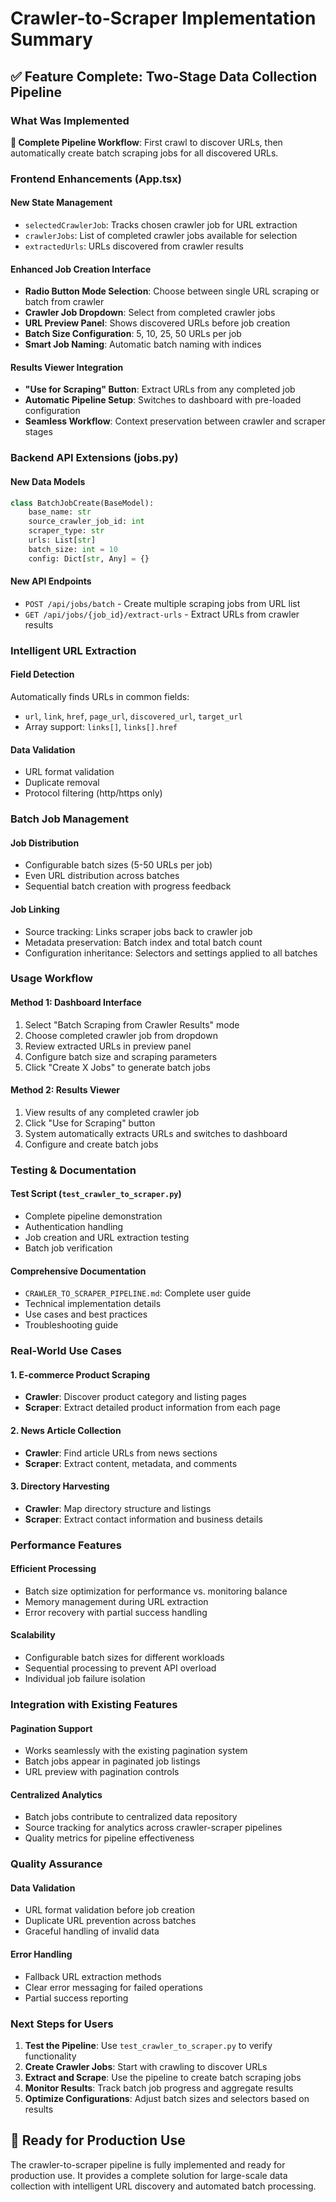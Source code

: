# Crawler-to-Scraper Implementation Summary

## ✅ Feature Complete: Two-Stage Data Collection Pipeline

### What Was Implemented

**🔄 Complete Pipeline Workflow**: First crawl to discover URLs, then automatically create batch scraping jobs for all discovered URLs.

### Frontend Enhancements (App.tsx)

#### New State Management
- `selectedCrawlerJob`: Tracks chosen crawler job for URL extraction
- `crawlerJobs`: List of completed crawler jobs available for selection
- `extractedUrls`: URLs discovered from crawler results

#### Enhanced Job Creation Interface
- **Radio Button Mode Selection**: Choose between single URL scraping or batch from crawler
- **Crawler Job Dropdown**: Select from completed crawler jobs
- **URL Preview Panel**: Shows discovered URLs before job creation
- **Batch Size Configuration**: 5, 10, 25, 50 URLs per job
- **Smart Job Naming**: Automatic batch naming with indices

#### Results Viewer Integration
- **"Use for Scraping" Button**: Extract URLs from any completed job
- **Automatic Pipeline Setup**: Switches to dashboard with pre-loaded configuration
- **Seamless Workflow**: Context preservation between crawler and scraper stages

### Backend API Extensions (jobs.py)

#### New Data Models
```python
class BatchJobCreate(BaseModel):
    base_name: str
    source_crawler_job_id: int
    scraper_type: str
    urls: List[str]
    batch_size: int = 10
    config: Dict[str, Any] = {}
```

#### New API Endpoints
- `POST /api/jobs/batch` - Create multiple scraping jobs from URL list
- `GET /api/jobs/{job_id}/extract-urls` - Extract URLs from crawler results

### Intelligent URL Extraction

#### Field Detection
Automatically finds URLs in common fields:
- `url`, `link`, `href`, `page_url`, `discovered_url`, `target_url`
- Array support: `links[]`, `links[].href`

#### Data Validation
- URL format validation
- Duplicate removal
- Protocol filtering (http/https only)

### Batch Job Management

#### Job Distribution
- Configurable batch sizes (5-50 URLs per job)
- Even URL distribution across batches
- Sequential batch creation with progress feedback

#### Job Linking
- Source tracking: Links scraper jobs back to crawler job
- Metadata preservation: Batch index and total batch count
- Configuration inheritance: Selectors and settings applied to all batches

### Usage Workflow

#### Method 1: Dashboard Interface
1. Select "Batch Scraping from Crawler Results" mode
2. Choose completed crawler job from dropdown
3. Review extracted URLs in preview panel
4. Configure batch size and scraping parameters
5. Click "Create X Jobs" to generate batch jobs

#### Method 2: Results Viewer
1. View results of any completed crawler job
2. Click "Use for Scraping" button
3. System automatically extracts URLs and switches to dashboard
4. Configure and create batch jobs

### Testing & Documentation

#### Test Script (`test_crawler_to_scraper.py`)
- Complete pipeline demonstration
- Authentication handling
- Job creation and URL extraction testing
- Batch job verification

#### Comprehensive Documentation
- `CRAWLER_TO_SCRAPER_PIPELINE.md`: Complete user guide
- Technical implementation details
- Use cases and best practices
- Troubleshooting guide

### Real-World Use Cases

#### 1. E-commerce Product Scraping
- **Crawler**: Discover product category and listing pages
- **Scraper**: Extract detailed product information from each page

#### 2. News Article Collection
- **Crawler**: Find article URLs from news sections
- **Scraper**: Extract content, metadata, and comments

#### 3. Directory Harvesting
- **Crawler**: Map directory structure and listings
- **Scraper**: Extract contact information and business details

### Performance Features

#### Efficient Processing
- Batch size optimization for performance vs. monitoring balance
- Memory management during URL extraction
- Error recovery with partial success handling

#### Scalability
- Configurable batch sizes for different workloads
- Sequential processing to prevent API overload
- Individual job failure isolation

### Integration with Existing Features

#### Pagination Support
- Works seamlessly with the existing pagination system
- Batch jobs appear in paginated job listings
- URL preview with pagination controls

#### Centralized Analytics
- Batch jobs contribute to centralized data repository
- Source tracking for analytics across crawler-scraper pipelines
- Quality metrics for pipeline effectiveness

### Quality Assurance

#### Data Validation
- URL format validation before job creation
- Duplicate URL prevention across batches
- Graceful handling of invalid data

#### Error Handling
- Fallback URL extraction methods
- Clear error messaging for failed operations
- Partial success reporting

### Next Steps for Users

1. **Test the Pipeline**: Use `test_crawler_to_scraper.py` to verify functionality
2. **Create Crawler Jobs**: Start with crawling to discover URLs
3. **Extract and Scrape**: Use the pipeline to create batch scraping jobs
4. **Monitor Results**: Track batch job progress and aggregate results
5. **Optimize Configurations**: Adjust batch sizes and selectors based on results

## 🎯 Ready for Production Use

The crawler-to-scraper pipeline is fully implemented and ready for production use. It provides a complete solution for large-scale data collection with intelligent URL discovery and automated batch processing.
